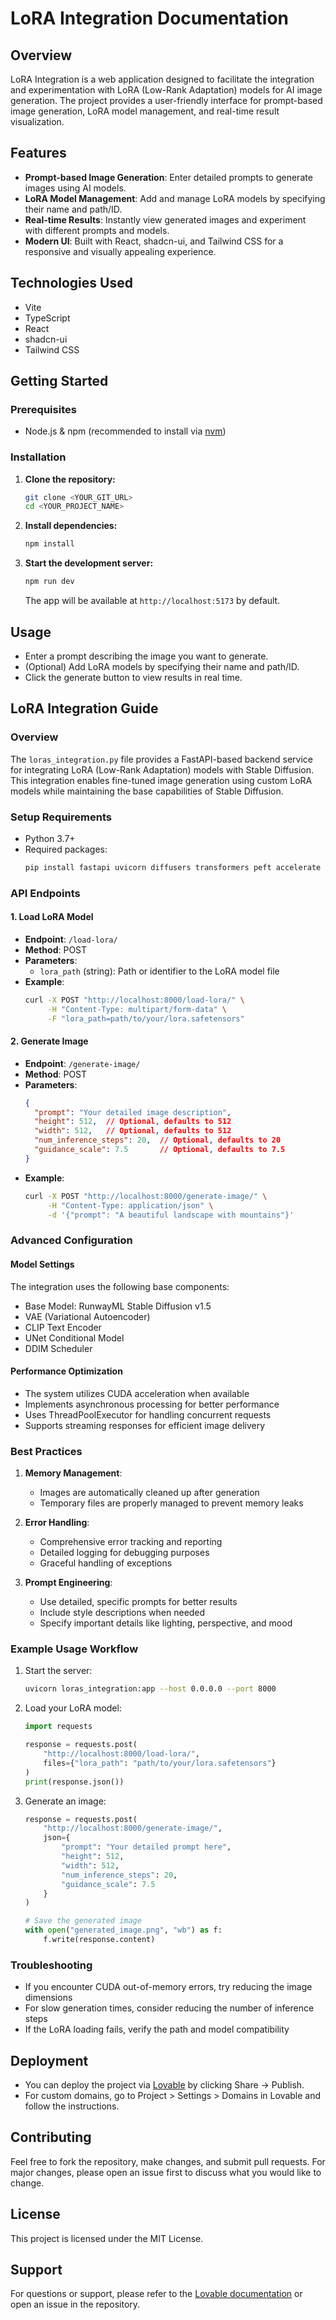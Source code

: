 # LoRA Integration Documentation

## Overview
LoRA Integration is a web application designed to facilitate the integration and experimentation with LoRA (Low-Rank Adaptation) models for AI image generation. The project provides a user-friendly interface for prompt-based image generation, LoRA model management, and real-time result visualization.

## Features
- **Prompt-based Image Generation**: Enter detailed prompts to generate images using AI models.
- **LoRA Model Management**: Add and manage LoRA models by specifying their name and path/ID.
- **Real-time Results**: Instantly view generated images and experiment with different prompts and models.
- **Modern UI**: Built with React, shadcn-ui, and Tailwind CSS for a responsive and visually appealing experience.

## Technologies Used
- Vite
- TypeScript
- React
- shadcn-ui
- Tailwind CSS

## Getting Started

### Prerequisites
- Node.js & npm (recommended to install via [nvm](https://github.com/nvm-sh/nvm#installing-and-updating))

### Installation
1. **Clone the repository:**
   ```sh
   git clone <YOUR_GIT_URL>
   cd <YOUR_PROJECT_NAME>
   ```
2. **Install dependencies:**
   ```sh
   npm install
   ```
3. **Start the development server:**
   ```sh
   npm run dev
   ```
   The app will be available at `http://localhost:5173` by default.

## Usage
- Enter a prompt describing the image you want to generate.
- (Optional) Add LoRA models by specifying their name and path/ID.
- Click the generate button to view results in real time.

## LoRA Integration Guide

### Overview
The `loras_integration.py` file provides a FastAPI-based backend service for integrating LoRA (Low-Rank Adaptation) models with Stable Diffusion. This integration enables fine-tuned image generation using custom LoRA models while maintaining the base capabilities of Stable Diffusion.

### Setup Requirements
- Python 3.7+
- Required packages:
  ```sh
  pip install fastapi uvicorn diffusers transformers peft accelerate torch safetensors
  ```

### API Endpoints

#### 1. Load LoRA Model
- **Endpoint**: `/load-lora/`
- **Method**: POST
- **Parameters**:
  - `lora_path` (string): Path or identifier to the LoRA model file
- **Example**:
  ```sh
  curl -X POST "http://localhost:8000/load-lora/" \
       -H "Content-Type: multipart/form-data" \
       -F "lora_path=path/to/your/lora.safetensors"
  ```

#### 2. Generate Image
- **Endpoint**: `/generate-image/`
- **Method**: POST
- **Parameters**:
  ```json
  {
    "prompt": "Your detailed image description",
    "height": 512,  // Optional, defaults to 512
    "width": 512,   // Optional, defaults to 512
    "num_inference_steps": 20,  // Optional, defaults to 20
    "guidance_scale": 7.5       // Optional, defaults to 7.5
  }
  ```
- **Example**:
  ```sh
  curl -X POST "http://localhost:8000/generate-image/" \
       -H "Content-Type: application/json" \
       -d '{"prompt": "A beautiful landscape with mountains"}'
  ```

### Advanced Configuration

#### Model Settings
The integration uses the following base components:
- Base Model: RunwayML Stable Diffusion v1.5
- VAE (Variational Autoencoder)
- CLIP Text Encoder
- UNet Conditional Model
- DDIM Scheduler

#### Performance Optimization
- The system utilizes CUDA acceleration when available
- Implements asynchronous processing for better performance
- Uses ThreadPoolExecutor for handling concurrent requests
- Supports streaming responses for efficient image delivery

### Best Practices
1. **Memory Management**:
   - Images are automatically cleaned up after generation
   - Temporary files are properly managed to prevent memory leaks

2. **Error Handling**:
   - Comprehensive error tracking and reporting
   - Detailed logging for debugging purposes
   - Graceful handling of exceptions

3. **Prompt Engineering**:
   - Use detailed, specific prompts for better results
   - Include style descriptions when needed
   - Specify important details like lighting, perspective, and mood

### Example Usage Workflow
1. Start the server:
   ```sh
   uvicorn loras_integration:app --host 0.0.0.0 --port 8000
   ```

2. Load your LoRA model:
   ```python
   import requests

   response = requests.post(
       "http://localhost:8000/load-lora/",
       files={"lora_path": "path/to/your/lora.safetensors"}
   )
   print(response.json())
   ```

3. Generate an image:
   ```python
   response = requests.post(
       "http://localhost:8000/generate-image/",
       json={
           "prompt": "Your detailed prompt here",
           "height": 512,
           "width": 512,
           "num_inference_steps": 20,
           "guidance_scale": 7.5
       }
   )
   
   # Save the generated image
   with open("generated_image.png", "wb") as f:
       f.write(response.content)
   ```

### Troubleshooting
- If you encounter CUDA out-of-memory errors, try reducing the image dimensions
- For slow generation times, consider reducing the number of inference steps
- If the LoRA loading fails, verify the path and model compatibility

## Deployment
- You can deploy the project via [Lovable](https://lovable.dev/projects/d1ac9d62-7516-454e-8e8e-bf7418c83c4d) by clicking Share -> Publish.
- For custom domains, go to Project > Settings > Domains in Lovable and follow the instructions.

## Contributing
Feel free to fork the repository, make changes, and submit pull requests. For major changes, please open an issue first to discuss what you would like to change.

## License
This project is licensed under the MIT License.

## Support
For questions or support, please refer to the [Lovable documentation](https://docs.lovable.dev/) or open an issue in the repository. 
